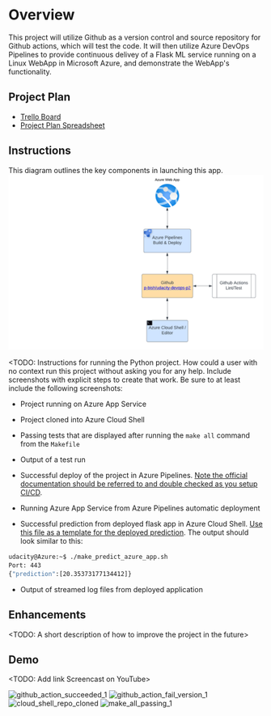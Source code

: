 # Overview

This project will utilize Github as a version control and source repository for Github actions, which will test the code. It will then utilize Azure DevOps Pipelines to provide continuous delivey of a Flask ML service running on a Linux WebApp in Microsoft Azure, and demonstrate the WebApp's functionality.

## Project Plan

* [Trello Board](https://trello.com/invite/b/tIrSrGgB/ATTI53ff80fc6184d8cab55f405048e2f10b8B5BCE87/udacity-azuredevops-project-2)
* [Project Plan Spreadsheet](docs/Udacity-AzureDevOps-Project2_Plan.xlsx)

## Instructions

This diagram outlines the key components in launching this app.
![Diagram](docs/architecture.png)

<TODO:  Instructions for running the Python project.  How could a user with no context run this project without asking you for any help.  Include screenshots with explicit steps to create that work. Be sure to at least include the following screenshots:

* Project running on Azure App Service

* Project cloned into Azure Cloud Shell

* Passing tests that are displayed after running the `make all` command from the `Makefile`

* Output of a test run

* Successful deploy of the project in Azure Pipelines.  [Note the official documentation should be referred to and double checked as you setup CI/CD](https://docs.microsoft.com/en-us/azure/devops/pipelines/ecosystems/python-webapp?view=azure-devops).

* Running Azure App Service from Azure Pipelines automatic deployment

* Successful prediction from deployed flask app in Azure Cloud Shell.  [Use this file as a template for the deployed prediction](https://github.com/udacity/nd082-Azure-Cloud-DevOps-Starter-Code/blob/master/C2-AgileDevelopmentwithAzure/project/starter_files/flask-sklearn/make_predict_azure_app.sh).
The output should look similar to this:

```bash
udacity@Azure:~$ ./make_predict_azure_app.sh
Port: 443
{"prediction":[20.35373177134412]}
```

* Output of streamed log files from deployed application

> 

## Enhancements

<TODO: A short description of how to improve the project in the future>

## Demo 

<TODO: Add link Screencast on YouTube>



![github_action_succeeded_1](https://user-images.githubusercontent.com/35743140/235377785-a23dedfd-bdc4-4eff-ae38-5dd04ae42eee.png)
![github_action_fail_version_1](https://user-images.githubusercontent.com/35743140/235377801-8d980cb3-921e-4f6a-844f-b2aaaee948c6.png)
![cloud_shell_repo_cloned](https://user-images.githubusercontent.com/35743140/235377805-7fe28ca6-1c2c-4823-b083-89dd6dc8efe3.png)
![make_all_passing_1](https://user-images.githubusercontent.com/35743140/235377810-48773de5-e845-4115-b0ec-f221c4e82750.png)
